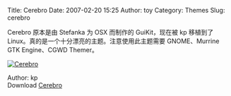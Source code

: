 Title: Cerebro
Date: 2007-02-20 15:25
Author: toy
Category: Themes
Slug: cerebro

Cerebro 原本是由 Stefanka 为 OSX 而制作的 GuiKit，现在被 kp 移植到了
Linux。真的是一个十分漂亮的主题。注意使用此主题需要 GNOME、Murrine GTK
Engine、CGWD Themer。

[![Cerebro](http://i.linuxtoy.org/i/2007/02/Cerebro_linux_s.jpg)](http://i.linuxtoy.org/i/2007/02/Cerebro_linux.jpg)

Author: kp  
Download [Cerebro](http://www.capc-online.net/?p=38)
